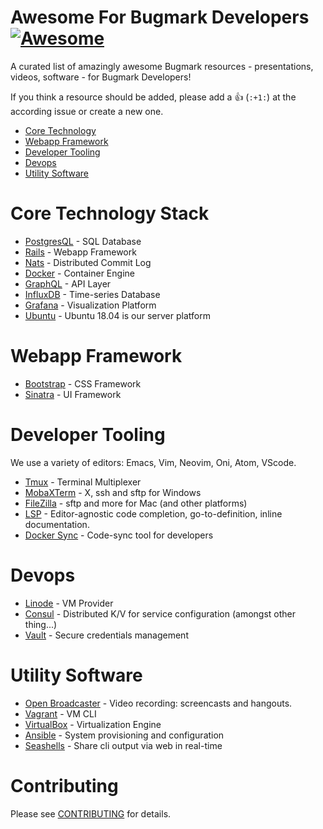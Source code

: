 # Awesome For Bugmark Developers [![Awesome][1]](https://github.com/sindresorhus/awesome)
A curated list of amazingly awesome Bugmark resources - presentations,
videos, software - for Bugmark Developers!

[1]: https://cdn.rawgit.com/sindresorhus/awesome/d7305f38d29fed78fa85652e3a63e154dd8e8829/media/badge.svg

If you think a resource should be added, please add a :+1: (`:+1:`) at
the according issue or create a new one.

- [Core Technology](#core-technology-stack)
- [Webapp Framework](#webapp-framework)
- [Developer Tooling](#developer-tooling)
- [Devops](#devops)
- [Utility Software](#utility-software)

# Core Technology Stack

* [PostgresQL](https://www.postgresql.org/) - SQL Database
* [Rails](https://rubyonrails.org/) - Webapp Framework 
* [Nats](https://nats.io/) - Distributed Commit Log
* [Docker](https://www.docker.com/) - Container Engine
* [GraphQL](https://graphql.org/) - API Layer
* [InfluxDB](https://www.influxdata.com/) - Time-series Database
* [Grafana](https://grafana.com/) - Visualization Platform
* [Ubuntu](https://www.ubuntu.com) - Ubuntu 18.04 is our server platform

# Webapp Framework

* [Bootstrap](https://getbootstrap.com/) - CSS Framework
* [Sinatra](http://sinatrarb.com/) - UI Framework

# Developer Tooling

We use a variety of editors: Emacs, Vim, Neovim, Oni, Atom, VScode.  

* [Tmux](https://github.com/tmux/tmux) - Terminal Multiplexer
* [MobaXTerm](https://mobaxterm.mobatek.net/) - X, ssh and sftp for Windows
* [FileZilla](https://filezilla-project.org/) - sftp and more for Mac (and other platforms)
* [LSP](https://langserver.org/) - Editor-agnostic code completion, go-to-definition, inline documentation.
* [Docker Sync](http://docker-sync.io/) - Code-sync tool for developers

# Devops

* [Linode](https://www.linode.com/) - VM Provider
* [Consul](https://www.consul.io/) - Distributed K/V for service configuration (amongst other thing...)
* [Vault](https://www.vaultproject.io/) - Secure credentials management

# Utility Software

* [Open Broadcaster](https://obsproject.com/) - Video recording: screencasts and hangouts.
* [Vagrant](https://www.vagrantup.com) - VM CLI
* [VirtualBox](https://www.virtualbox.org/) - Virtualization Engine
* [Ansible](https://www.ansible.com/) - System provisioning and configuration
* [Seashells](https://seashells.io/) - Share cli output via web in real-time

# Contributing
Please see [CONTRIBUTING](https://github.com/bugmark/awesome-bugmark/blob/master/.github/CONTRIBUTING.md) for details.

